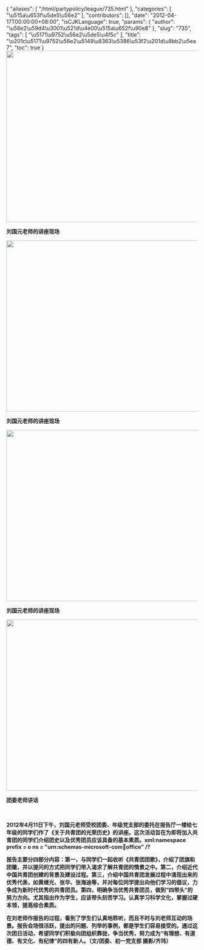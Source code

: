 {
    "aliases": [
        "/html/partypolicy/league/735.html"
    ],
    "categories": [
        "\u515a\u653f\u5de5\u56e2"
    ],
    "contributors": [],
    "date": "2012-04-17T00:00:00+08:00",
    "isCJKLanguage": true,
    "params": {
        "author": "\u56e2\u59d4\u3001\u521d\u4e00\u515a\u652f\u90e8"
    },
    "slug": "735",
    "tags": [
        "\u5171\u9752\u56e2\u5de5\u4f5c"
    ],
    "title": "\u201c\u5171\u9752\u56e2\u5149\u8363\u5386\u53f2\u201d\u8bb2\u5ea7",
    "toc": true
}
**<img
    src="https://cdn.tfls.online/mirror/full/fa66fd37d15268cedc8907c57ee9da86c3355c0e.jpg"
    style="display:block;margin-left:auto;margin-right:auto;"
    decoding="async"
    fetchpriority="auto"
    loading="lazy"
    height="450"
    width="600"
/>**

**刘国元老师的讲座现场**

**<img
    src="https://cdn.tfls.online/mirror/full/ff4362cf66560d95c07813e3616f381575215bdd.jpg"
    style="display:block;margin-left:auto;margin-right:auto;"
    decoding="async"
    fetchpriority="auto"
    loading="lazy"
    height="450"
    width="600"
/>**

**刘国元老师的讲座现场**

**<img
    src="https://cdn.tfls.online/mirror/full/306f0ba04afb5d5ec399da34157e0f3141c6c8d6.jpg"
    style="display:block;margin-left:auto;margin-right:auto;"
    decoding="async"
    fetchpriority="auto"
    loading="lazy"
    height="450"
    width="600"
/>**

**刘国元老师的讲座现场**

**<img
    src="https://cdn.tfls.online/mirror/full/117b5d7429d2823d731590a0547bc004caed06b1.jpg"
    style="display:block;margin-left:auto;margin-right:auto;"
    decoding="async"
    fetchpriority="auto"
    loading="lazy"
    height="450"
    width="600"
/>**

**团委老师讲话**

 

**2012年4月11日下午，刘国元老师受校团委、年级党支部的委托在报告厅一楼给七年级的同学们作了《关于共青团的光荣历史》的讲座。这次活动旨在为即将加入共青团的同学们介绍团史以及优秀团员应该具备的基本素质。xml:namespace prefix = o ns = "urn:schemas-microsoft-com:office:office" /?**

**报告主要分四部分内容：第一，与同学们一起收听《共青团团歌》，介绍了团旗和团徽，并以提问的方式把同学们带入渴求了解共青团的情景之中。第二，介绍近代中国共青团创建的背景及建设过程。第三，介绍中国共青团发展过程中涌现出来的优秀代表，如黄继光、张华、张海迪等，并对每位同学提出向他们学习的倡议，力争成为新时代优秀的共青团员。第四，明确争当优秀共青团员，做到“四带头”的努力方向。尤其指出作为学生，应该带头刻苦学习。认真学习科学文化，掌握过硬本领，提高综合素质。**

**在刘老师作报告的过程，看到了学生们认真地聆听，而且不时与刘老师互动的场景。报告会场很活跃，提出的问题、列举的事例，都是学生们容易接受的。通过这次团日活动，希望同学们积极向团组织靠拢，争当优秀，努力成为“有理想、有道德、有文化、有纪律”的四有新人。（文/团委、初一党支部 摄影/齐玮）**


